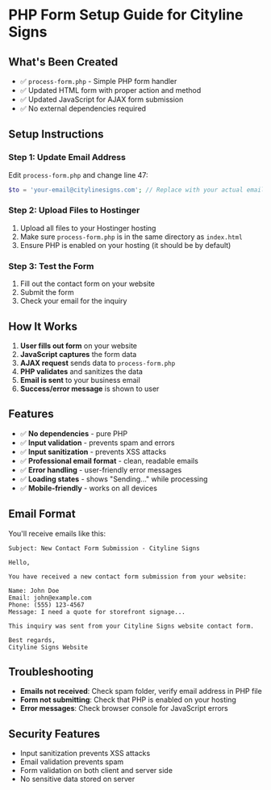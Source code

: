 # PHP Form Setup Guide for Cityline Signs

## What's Been Created
- ✅ `process-form.php` - Simple PHP form handler
- ✅ Updated HTML form with proper action and method
- ✅ Updated JavaScript for AJAX form submission
- ✅ No external dependencies required

## Setup Instructions

### Step 1: Update Email Address
Edit `process-form.php` and change line 47:
```php
$to = 'your-email@citylinesigns.com'; // Replace with your actual email
```

### Step 2: Upload Files to Hostinger
1. Upload all files to your Hostinger hosting
2. Make sure `process-form.php` is in the same directory as `index.html`
3. Ensure PHP is enabled on your hosting (it should be by default)

### Step 3: Test the Form
1. Fill out the contact form on your website
2. Submit the form
3. Check your email for the inquiry

## How It Works
1. **User fills out form** on your website
2. **JavaScript captures** the form data
3. **AJAX request** sends data to `process-form.php`
4. **PHP validates** and sanitizes the data
5. **Email is sent** to your business email
6. **Success/error message** is shown to user

## Features
- ✅ **No dependencies** - pure PHP
- ✅ **Input validation** - prevents spam and errors
- ✅ **Input sanitization** - prevents XSS attacks
- ✅ **Professional email format** - clean, readable emails
- ✅ **Error handling** - user-friendly error messages
- ✅ **Loading states** - shows "Sending..." while processing
- ✅ **Mobile-friendly** - works on all devices

## Email Format
You'll receive emails like this:
```
Subject: New Contact Form Submission - Cityline Signs

Hello,

You have received a new contact form submission from your website:

Name: John Doe
Email: john@example.com
Phone: (555) 123-4567
Message: I need a quote for storefront signage...

This inquiry was sent from your Cityline Signs website contact form.

Best regards,
Cityline Signs Website
```

## Troubleshooting
- **Emails not received**: Check spam folder, verify email address in PHP file
- **Form not submitting**: Check that PHP is enabled on your hosting
- **Error messages**: Check browser console for JavaScript errors

## Security Features
- Input sanitization prevents XSS attacks
- Email validation prevents spam
- Form validation on both client and server side
- No sensitive data stored on server 